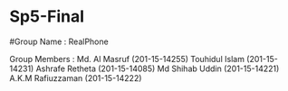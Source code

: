 # Sp5-Final

#Group Name : RealPhone

Group Members : 
Md. Al Masruf (201-15-14255)
Touhidul Islam (201-15-14231)
Ashrafe Retheta (201-15-14085)
Md Shihab Uddin (201-15-14221)
A.K.M Rafiuzzaman (201-15-14222)
